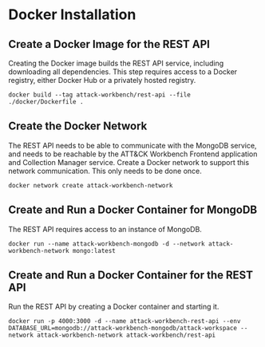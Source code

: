 # Docker Installation

## Create a Docker Image for the REST API
Creating the Docker image builds the REST API service, including downloading all dependencies.
This step requires access to a Docker registry, either Docker Hub or a privately hosted registry. 
```shell
docker build --tag attack-workbench/rest-api --file ./docker/Dockerfile .
```

## Create the Docker Network
The REST API needs to be able to communicate with the MongoDB service, and needs to be reachable by the ATT&CK Workbench Frontend application and Collection Manager service.
Create a Docker network to support this network communication. This only needs to be done once.
```shell
docker network create attack-workbench-network
```

## Create and Run a Docker Container for MongoDB
The REST API requires access to an instance of MongoDB.
```shell
docker run --name attack-workbench-mongodb -d --network attack-workbench-network mongo:latest
```

## Create and Run a Docker Container for the REST API
Run the REST API by creating a Docker container and starting it.
```shell
docker run -p 4000:3000 -d --name attack-workbench-rest-api --env DATABASE_URL=mongodb://attack-workbench-mongodb/attack-workspace --network attack-workbench-network attack-workbench/rest-api
```

